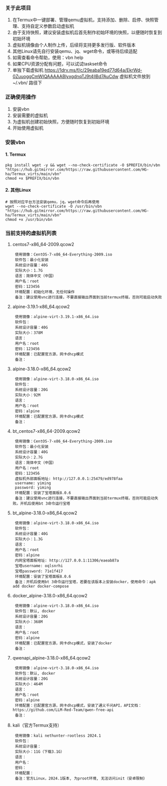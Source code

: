 ### 关于此项目
1. 在Termux中一键部署、管理qemu虚拟机，支持添加、删除、启停、快照管理、支持自定义参数启动虚拟机
2. 由于支持快照，建议安装虚拟机后首先制作初始环境的快照，以便随时恢复到初始环境
3. 虚拟机镜像由个人制作上传，后续将支持更多发行版、软件版本
4. 其他Linux请先自行安装qemu、jq、wget命令，或等待后续适配
5. 如需查看命令帮助，使用：vbn help
6. 如果CPU资源分配有问题，可以试试taskset命令
7. 单独下载虚拟机 https://1drv.ms/f/c/29eaba19ed77d64a/EkrWd-0ZuuoggCmWIQAAAAABlyxgdnqTJ9t4IlBd7AuCdw 虚拟机文件放到 ~/.vbn/ 路径下

### 正确使用操作
1. 安装vbn
2. 安装需要的虚拟机
3. 为虚拟机创建初始快照，方便随时恢复到初始环境
4. 开始使用虚拟机

### 安装vbn
#### 1. Termux
```
pkg install wget -y && wget --no-check-certificate -O $PREFIX/bin/vbn "https://hub.gitmirror.com/https://raw.githubusercontent.com/HG-ha/Termux_virts/main/vbn" 
chmod +x $PREFIX/bin/vbn
```
#### 2. 其他Linux
```
# 按照对应平台方法安装qemu，jq，wget命令后再使用
wget --no-check-certificate -O /usr/bin/vbn "https://hub.gitmirror.com/https://raw.githubusercontent.com/HG-ha/Termux_virts/main/vbn"
chmod +x /usr/bin/vbn
```

### 当前支持的虚拟机列表
1. centos7-x86_64-2009.qcow2
   ```
    使用镜像：CentOS-7-x86_64-Everything-2009.iso
    软件包：最小化安装
    系统设计容量：40G
    实际大小：1.7G
    语言：简体中文（中国）
    用户名：root
    密码：123456
    环境配置：初始化环境，无任何操作
    备注：建议使用vnc进行连接，不要直接输出界面到当前termux终端，否则可能启动失败
   ```
2. alpine-3.19.1-x86_64.qcow2
   ```
    使用镜像：alpine-virt-3.19.1-x86_64.iso
    软件包：
    系统设计容量：40G
    实际大小：378M
    语言：
    用户名：root
    密码：123456
    环境配置：已配置官方源，网卡dhcp模式
    备注：
   ```
3. alpine-3.18.0-x86_64.qcow2
   ```
    使用镜像：alpine-virt-3.18.0-x86_64.iso
    软件包：
    系统设计容量：20G
    实际大小：92M
    语言：
    用户名：root
    密码：alpine
    环境配置：已配置官方源，网卡dhcp模式
    备注：
   ```
4. bt_centos7-x86_64-2009.qcow2
   ```
    使用镜像：CentOS-7-x86_64-Everything-2009.iso
    软件包：最小化安装
    系统设计容量：40G
    实际大小：2.7G
    语言：简体中文（中国）
    用户名：root
    密码：123456
    虚拟机外部面板地址: http://127.0.0.1:25479/ed978faa
    username: yiming
    password: yiming
    环境配置：安装了宝塔面板8.0.6
    备注：建议使用vnc进行连接，不要直接输出界面到当前termux终端，否则可能启动失败。开机后使用bt 3命令运行宝塔
   ```
5. bt_alpine-3.18.0-x86_64.qcow2
   ```
    使用镜像：alpine-virt-3.18.0-x86_64.iso
    软件包：
    系统设计容量：40G
    实际大小：1.3G
    语言：
    用户名：root
    密码：alpine
    内网宝塔面板地址: http://127.0.0.1:11306/eaeab87a
    宝塔username: oqlsnrhi
    宝塔password: 71e1f417
    环境配置：安装了宝塔面板8.0.6
    备注：开机后使用bt 3命令运行宝塔，若要在该版本上安装docker，使用命令：apk add docker docker-compose
   ```
6. docker_alpine-3.18.0-x86_64.qcow2
   ```
    使用镜像：alpine-virt-3.18.0-x86_64.iso
    软件包：默认, docker
    系统设计容量：20G
    实际大小：368M
    语言：
    用户名：root
    密码：alpine
    环境配置：已配置官方源，网卡dhcp模式，安装了docker
    备注：
   ```
7. qwenapi_alpine-3.18.0-x86_64.qcow2
   ```
    使用镜像：alpine-virt-3.18.0-x86_64.iso
    软件包：默认, docker
    系统设计容量：20G
    实际大小：464M
    语言：
    用户名：root
    密码：alpine
    环境配置：已配置官方源，网卡dhcp模式，安装了通义千问API，API文档：https://github.com/LLM-Red-Team/qwen-free-api
    备注：
   ```
8. kali（官方Termux支持）
   ```
    使用镜像：kali nethunter-rootless 2024.1
    软件包：
    系统设计容量：
    实际大小：11G（下载3.1G）
    语言：
    用户名：
    密码：
    环境配置：
    备注：官方Linux，2024.1版本, 为proot环境, 无法访问init（安卓限制）
   ```
